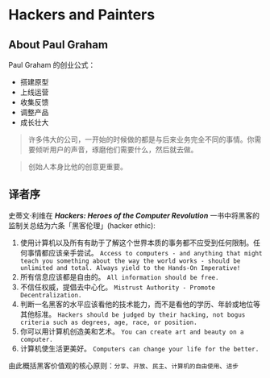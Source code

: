 # Hackers and Painters

## About Paul Graham

Paul Graham 的创业公式：

- 搭建原型
- 上线运营
- 收集反馈
- 调整产品
- 成长壮大

> 许多伟大的公司，一开始的时候做的都是与后来业务完全不同的事情。你需要倾听用户的声音，琢磨他们需要什么，然后就去做。

> 创始人本身比他的创意更重要。

## 译者序

史蒂文·利维在 ***Hackers: Heroes of the Computer Revolution*** 一书中将黑客的监制关总结为六条「黑客伦理」(hacker ethic):

1. 使用计算机以及所有有助于了解这个世界本质的事务都不应受到任何限制。任何事情都应该亲手尝试。 `Access to computers - and anything that might teach you something about the way the world works - should be unlimited and total. Always yield to the Hands-On Imperative!`
2. 所有信息应该都是自由的。 `All information should be free.`
3. 不信任权威，提倡去中心化。 `Mistrust Authority - Promote Decentralization.`
4. 判断一名黑客的水平应该看他的技术能力，而不是看他的学历、年龄或地位等其他标准。 `Hackers should be judged by their hacking, not bogus criteria such as degrees, age, race, or position.`
5. 你可以用计算机创造美和艺术。 `You can create art and beauty on a computer.`
6. 计算机使生活更美好。 `Computers can change your life for the better.`

由此概括黑客价值观的核心原则：`分享`、`开放`、`民主`、`计算机的自由使用`、`进步`

